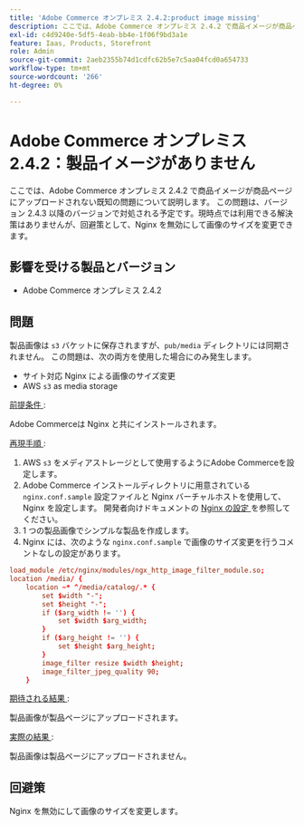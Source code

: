 ```yaml
---
title: 'Adobe Commerce オンプレミス 2.4.2:product image missing'
description: ここでは、Adobe Commerce オンプレミス 2.4.2 で商品イメージが商品ページにアップロードされない既知の問題について説明します。 この問題は、バージョン 2.4.3 以降のバージョンで対処される予定です。現時点では利用できる解決策はありませんが、回避策として、Nginx を無効にして画像のサイズを変更できます。
exl-id: c4d9240e-5df5-4eab-bb4e-1f06f9bd3a1e
feature: Iaas, Products, Storefront
role: Admin
source-git-commit: 2aeb2355b74d1cdfc62b5e7c5aa04fcd0a654733
workflow-type: tm+mt
source-wordcount: '266'
ht-degree: 0%

---
```


# Adobe Commerce オンプレミス 2.4.2：製品イメージがありません

ここでは、Adobe Commerce オンプレミス 2.4.2 で商品イメージが商品ページにアップロードされない既知の問題について説明します。 この問題は、バージョン 2.4.3 以降のバージョンで対処される予定です。現時点では利用できる解決策はありませんが、回避策として、Nginx を無効にして画像のサイズを変更できます。

## 影響を受ける製品とバージョン

* Adobe Commerce オンプレミス 2.4.2

## 問題

製品画像は `s3` バケットに保存されますが、`pub/media` ディレクトリには同期されません。 この問題は、次の両方を使用した場合にのみ発生します。

* サイト対応 Nginx による画像のサイズ変更
* AWS `s3` as media storage

<u> 前提条件 </u>:

Adobe Commerceは Nginx と共にインストールされます。

<u> 再現手順 </u>:

1. AWS `s3` をメディアストレージとして使用するようにAdobe Commerceを設定します。
1. Adobe Commerce インストールディレクトリに用意されている `nginx.conf.sample` 設定ファイルと Nginx バーチャルホストを使用して、Nginx を設定します。 開発者向けドキュメントの [Nginx の設定 ](https://experienceleague.adobe.com/ja/docs/commerce-operations/installation-guide/prerequisites/web-server/nginx) を参照してください。
1. 1 つの製品画像でシンプルな製品を作成します。
1. Nginx には、次のような `nginx.conf.sample` で画像のサイズ変更を行うコメントなしの設定があります。

```conf
load_module /etc/nginx/modules/ngx_http_image_filter_module.so;
location /media/ {
    location ~* ^/media/catalog/.* {
        set $width "-";
        set $height "-";
        if ($arg_width != '') {
            set $width $arg_width;
        }
        if ($arg_height != '') {
            set $height $arg_height;
        }
        image_filter resize $width $height;
        image_filter_jpeg_quality 90;
    }
```

<u> 期待される結果 </u>:

製品画像が製品ページにアップロードされます。

<u> 実際の結果 </u>:

製品画像は製品ページにアップロードされません。

## 回避策

Nginx を無効にして画像のサイズを変更します。

